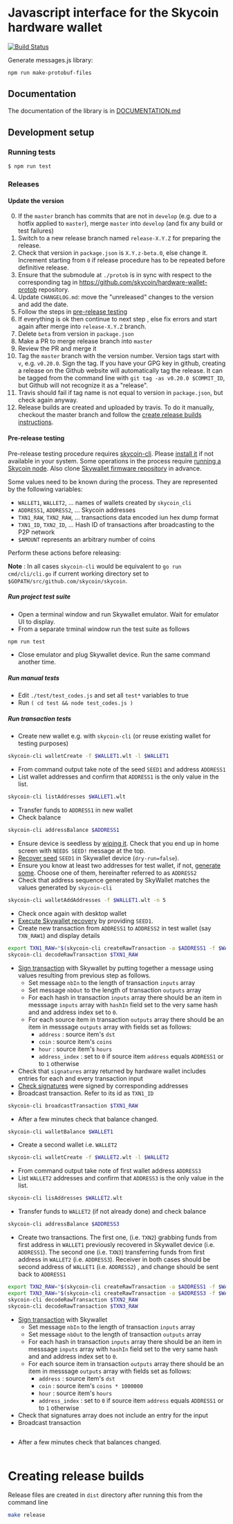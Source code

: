 # Javascript interface for the Skycoin hardware wallet

[![Build Status](https://travis-ci.com/skycoin/hardware-wallet-js.svg?branch=master)](https://travis-ci.com/skycoin/hardware-wallet-js)

Generate messages.js library:

    npm run make-protobuf-files

## Documentation

The documentation of the library is in [DOCUMENTATION.md](DOCUMENTATION.md)

## Development setup

### Running tests

```sh
$ npm run test
```

### Releases

#### Update the version

0. If the `master` branch has commits that are not in `develop` (e.g. due to a hotfix applied to `master`), merge `master` into `develop` (and fix any build or test failures)
0. Switch to a new release branch named `release-X.Y.Z` for preparing the release.
0. Check that version in `package.json` is `X.Y.z-beta.0`, else change it. Increment starting from `0` if release procedure has to be repeated before definitive release.
0. Ensure that the submodule at `./protob` is in sync with respect to the corresponding tag in https://github.com/skycoin/hardware-wallet-protob repository.
0. Update `CHANGELOG.md`: move the "unreleased" changes to the version and add the date.
0. Follow the steps in [pre-release testing](#pre-release-testing)
0. If everything is ok then continue to next step , else fix errors and start again after merge into `release-X.Y.Z` branch.
0. Delete `beta` from version in `package.json`
0. Make a PR to merge release branch into `master`
0. Review the PR and merge it
0. Tag the `master` branch with the version number. Version tags start with `v`, e.g. `v0.20.0`. Sign the tag. If you have your GPG key in github, creating a release on the Github website will automatically tag the release. It can be tagged from the command line with `git tag -as v0.20.0 $COMMIT_ID`, but Github will not recognize it as a "release".
0. Travis should fail if tag name is not equal to version in `package.json`, but check again anyway.
0. Release builds are created and uploaded by travis. To do it manually, checkout the master branch and follow the [create release builds instructions](#creating-release-builds).

#### Pre-release testing

Pre-release testing procedure requires [skycoin-cli](https://github.com/skycoin/skycoin/tree/develop/cmd/cli). Please [install it](https://github.com/skycoin/skycoin/blob/develop/cmd/cli/README.md#install) if not available in your system. Some operations in the process require [running a Skycoin node](https://github.com/skycoin/skycoin/tree/master/INTEGRATION.md#running-the-skycoin-node). Also clone [Skywallet firmware repository](https://github.com/skycoin/hardware-wallet/) in advance.

Some values need to be known during the process. They are represented by the following variables:

- `WALLET1`, `WALLET2`, ... names of wallets created by `skycoin_cli`
- `ADDRESS1`, `ADDRESS2`, ... Skycoin addresses
- `TXN1_RAW`, `TXN2_RAW`, ... transactions data encoded iun hex dump format
- `TXN1_ID`, `TXN2_ID`, ... Hash ID of transactions after broadcasting to the P2P network
- `$AMOUNT` represents an arbitrary number of coins

Perform these actions before releasing:

**Note** : In all cases `skycoin-cli` would be equivalent to `go run cmd/cli/cli.go` if current working directory set to `$GOPATH/src/github.com/skycoin/skycoin`.

##### Run project test suite

- Open a terminal window and run Skywallet emulator. Wait for emulator UI to display.
- From a separate trminal window run the test suite as follows
```sh
npm run test
```
- Close emulator and plug Skywallet device. Run the same command another time.

##### Run manual tests

- Edit `./test/test_codes.js` and set all `test*` variables to true
- Run `( cd test && node test_codes.js )`

##### Run transaction tests

- Create new wallet e.g. with `skycoin-cli` (or reuse existing wallet for testing purposes)
```sh
skycoin-cli walletCreate -f $WALLET1.wlt -l $WALLET1
```
- From command output take note of the seed `SEED1` and address `ADDRESS1`
- List wallet addresses and confirm that `ADDRESS1` is the only value in the list.
```sh
skycoin-cli listAddresses $WALLET1.wlt
```
- Transfer funds to `ADDRESS1` in new wallet
- Check balance
```sh
skycoin-cli addressBalance $ADDRESS1
```
- Ensure device is seedless by [wiping it](DOCUMENTATION.md#devWipeDevice). Check that you end up in home screen with `NEEDS SEED!` message at the top.
- [Recover seed](DOCUMENTATION.md#devRecoveryDevice) `SEED1` in Skywallet device (`dry-run=false`).
- Ensure you know at least two addresses for test wallet, if not, [generate some](DOCUMENTATION.md#devAddressGen). Choose one of them, hereinafter referred to as `ADDRESS2`
- Check that address sequence generated by SkyWallet matches the values generated by `skycoin-cli`
```sh
skycoin-cli walletAddAddresses -f $WALLET1.wlt -n 5
```
- Check once again with desktop wallet
- [Execute Skywallet recovery](DOCUMENTATION.md#devRecoveryDevice) by providing `SEED1`.
- Create new transaction from `ADDRESS1` to `ADDRESS2` in test wallet (say `TXN_RAW1`) and display details
```sh
export TXN1_RAW="$(skycoin-cli createRawTransaction -a $ADDRESS1 -f $WALLET1.wlt $ADDRESS2 $AMOUNT)"
skycoin-cli decodeRawTransaction $TXN1_RAW
```
- [Sign transaction](DOCUMENTATION.md#devSkycoinTransactionSign) with Skywallet by putting together a message using values resulting from previous step as follows.
  * Set message `nbIn` to the length of transaction `inputs` array
  * Set message `nbOut` to the length of transaction `outputs` array
  * For each hash in transaction `inputs` array there should be an item in messsage `inputs` array with `hashIn` field set to the very same hash and and address index set to `0`.
  * For each source item in transaction `outputs` array there should be an item in messsage `outputs` array with fields set as follows:
    - `address` : source item's `dst`
    - `coin` : source item's `coins`
    - `hour` : source item's `hours`
    - `address_index` : set to `0` if source item `address` equals `ADDRESS1` or to `1` otherwise
- Check that `signatures` array returned by hardware wallet includes entries for each and every transaction input
- [Check signatures](DOCUMENTATION.md#devCheckMessageSignature) were signed by corresponding addresses
- Broadcast transaction. Refer to its id as `TXN1_ID`
```sh
skycoin-cli broadcastTransaction $TXN1_RAW
```
- After a few minutes check that balance changed.
```sh
skycoin-cli walletBalance $WALLET1
```
- Create a second wallet i.e. `WALLET2`
```sh
skycoin-cli walletCreate -f $WALLET2.wlt -l $WALLET2
```
- From command output take note of first wallet address `ADDRESS3`
- List `WALLET2` addresses and confirm that `ADDRESS3` is the only value in the list.
```sh
skycoin-cli lisAddresses $WALLET2.wlt
```
- Transfer funds to `WALLET2` (if not already done) and check balance
```sh
skycoin-cli addressBalance $ADDRESS3
```
- Create two transactions. The first one, (i.e. `TXN2`) grabbing funds from first address in `WALLET1` previously recovered in Skywallet device (i.e. `ADDRESS1`). The second one (i.e. `TXN3`) transferring funds from first address in `WALLET2` (i.e. `ADDRESS3`). Receiver in both cases should be second address of `WALLET1` (i.e. `ADDRESS2`) , and change should be sent back to `ADDRESS1`
```sh
export TXN2_RAW="$(skycoin-cli createRawTransaction -a $ADDRESS1 -f $WALLET1.wlt -c $ADDRESS1 $ADDRESS2 $AMOUNT)"
export TXN3_RAW="$(skycoin-cli createRawTransaction -a $ADDRESS3 -f $WALLET2.wlt -c $ADDRESS1 $ADDRESS2 $AMOUNT)"
skycoin-cli decodeRawTransaction $TXN2_RAW
skycoin-cli decodeRawTransaction $TXN3_RAW
```
- [Sign transaction](DOCUMENTATION.md#devSkycoinTransactionSign) with Skywallet
  * Set message `nbIn` to the length of transaction `inputs` array
  * Set message `nbOut` to the length of transaction `outputs` array
  * For each hash in transaction `inputs` array there should be an item in messsage `inputs` array with `hashIn` field set to the very same hash and and address index set to `0`.
  * For each source item in transaction `outputs` array there should be an item in messsage `outputs` array with fields set as follows:
    - `address` : source item's `dst`
    - `coin` : source item's `coins * 1000000`
    - `hour` : source item's `hours`
    - `address_index` : set to `0` if source item `address` equals `ADDRESS1` or to `1` otherwise
- Check that signatures array does not include an entry for the input 
- Broadcast transaction
```sh

```
- After a few minutes check that balances changed.
```sh

```

# Creating release builds

Release files are created in `dist` directory after running this from the command line

```sh
make release
```
